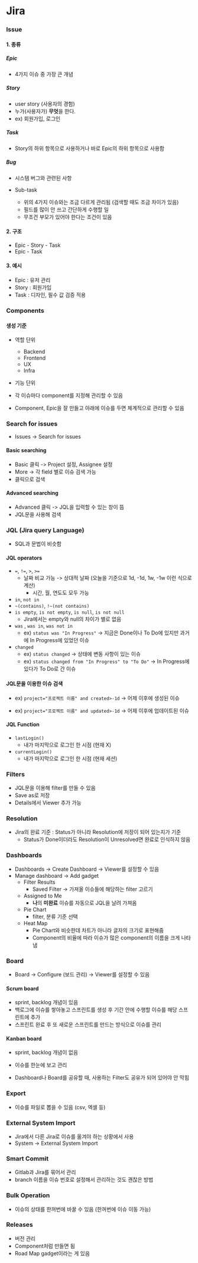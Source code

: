 # Jira

### Issue

#### 1. 종류

##### Epic

* 4가지 이슈 중 가장 큰 개념

##### Story

* user story (사용자의 경험)
* 누가(사용자가) **무엇**을 한다.
* ex) 회원가입, 로그인

##### Task

* Story의 하위 항목으로 사용하거나 바로 Epic의 하위 항목으로 사용함

##### Bug

* 시스템 버그와 관련된 사항



* Sub-task
  * 위의 4가지 이슈와는 조금 다르게 관리됨 (검색할 때도 조금 차이가 있음)
  * 필드를 많이 안 쓰고 간단하게 수행할 일
  * 무조건 부모가 있어야 한다는 조건이 있음



#### 2. 구조

* Epic - Story - Task
* Epic - Task



#### 3. 예시

* Epic : 유저 관리
* Story : 회원가입
* Task : 디자인, 필수 값 검증 적용



### Components

#### 생성 기준

* 역할 단위
  * Backend
  * Frontend
  * UX
  * Infra
* 기능 단위



* 각 이슈마다 component를 지정해 관리할 수 있음

* Component, Epic을 잘 만들고 아래에 이슈를 두면 체계적으로 관리할 수 있음



### Search for issues

* Issues -> Search for issues

#### Basic searching

* Basic 클릭 -> Project 설정, Assignee 설정
* More -> 각 field 별로 이슈 검색 가능
* 클릭으로 검색



#### Advanced searching

* Advanced 클릭 -> JQL을 입력할 수 있는 창이 뜸
* JQL문을 사용해 검색



### JQL (Jira query Language)

* SQL과 문법이 비슷함

#### JQL operators

* `=`, `!=`, `>`, `>=`
  * 날짜 비교 가능 -> 상대적 날짜 (오늘을 기준으로 1d, -1d, 1w, -1w 이런 식으로 계산)
    * 시간, 월, 연도도 모두 가능
* `in`, `not in`
* `~(contains)`, `!~(not contains)`
* `is empty`, `is not empty`, `is null`, `is not null`
  * Jira에서는 empty와 null의 차이가 별로 없음
* `was` , `was in`, `was not in`
  * ex) `status was "In Progress"` -> 지금은 Done이나 To Do에 있지만 과거에 In Progress에 있었던 이슈
* `changed`
  * ex) `status changed` -> 상태에 변동 사항이 있는 이슈
  * ex) `status changed from "In Progress" to "To Do"` -> In Progress에 있다가 To Do로 간 이슈



#### JQL문을 이용한 이슈 검색

* ex) `project="프로젝트 이름" and created>-1d` -> 어제 이후에 생성된 이슈

* ex) `project="프로젝트 이름" and updated>-1d` -> 어제 이후에 업데이트된 이슈



#### JQL Function

* `lastLogin()`
  * 내가 마지막으로 로그인 한 시점 (현재 X)
* `currentLogin()`
  * 내가 마지막으로 로그인 한 시점 (현재 세션)



### Filters

* JQL문을 이용해 filter를 만들 수 있음
* Save as로 저장
* Details에서 Viewer 추가 가능



### Resolution

* Jira의 완료 기준 : Status가 아니라 Resolution에 저장이 되어 있는지가 기준
  * Status가 Done이더라도 Resolution이 Unresolved면 완료로 인식하지 않음



### Dashboards

* Dashboards -> Create Dashboard -> Viewer를 설정할 수 있음
* Manage dashboard -> Add gadget
  * Filter Results
    * Saved Filter -> 가져올 이슈들에 해당하는 filter 고르기
  * Assigned to Me
    * **나**의 **미완료** 이슈를 자동으로 JQL을 날려 가져옴
  * Pie Chart
    * filter, 분류 기준 선택
  * Heat Map
    * Pie Chart와 비슷한데 차트가 아니라 글자의 크기로 표현해줌
    * Component의 비율에 따라 이슈가 많은 component의 이름을 크게 나타냄



### Board

* Board -> Configure (보드 관리) -> Viewer를 설정할 수 있음

#### Scrum board

* sprint, backlog 개념이 있음
* 백로그에 이슈를 쌓아놓고 스프린트를 생성 후 기간 안에 수행할 이슈를 해당 스프린트에 추가
* 스프린트 완료 후 또 새로운 스프린트를 만드는 방식으로 이슈를  관리



#### Kanban board

* sprint, backlog 개념이 없음
* 이슈를 한눈에 보고 관리



* Dashboard나 Board를 공유할 때, 사용하는 Filter도 공유가 되어 있어야 안 막힘



### Export

* 이슈를 파일로 뽑을 수 있음 (csv, 엑셀 등)



### External System Import

* Jira에서 다른 Jira로 이슈를 옮겨야 하는 상황에서 사용
* System -> External System Import



### Smart Commit

* Gitlab과 Jira를 묶어서 관리
* branch 이름을 이슈 번호로 설정해서 관리하는 것도 괜찮은 방법



### Bulk Operation

* 이슈의 상태를 한꺼번에 바꿀 수 있음 (한꺼번에 이슈 이동 가능)



### Releases

* 버전 관리
* Component처럼 만들면 됨
* Road Map gadget이라는 게 있음